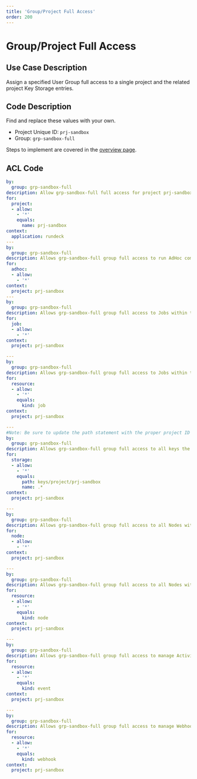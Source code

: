 ```yaml
---
title: 'Group/Project Full Access'
order: 200
---
```


# Group/Project Full Access

## Use Case Description

Assign a specified User Group full access to a single project and the related project Key Storage entries.

## Code Description
Find and replace these values with your own.
- Project Unique ID: `prj-sandbox`
- Group: `grp-sandbox-full`

Steps to implement are covered in the [overview page](index.md).

## ACL Code
``` yaml
by:
  group: grp-sandbox-full
description: Allow grp-sandbox-full full access for project prj-sandbox.
for:
  project:
  - allow:
    - '*'
    equals:
      name: prj-sandbox
context:
  application: rundeck
---
by:
  group: grp-sandbox-full
description: Allows grp-sandbox-full group full access to run AdHoc commands within the prj-sandbox project.
for:
  adhoc:
  - allow:
    - '*'
context:
  project: prj-sandbox
---
by:
  group: grp-sandbox-full
description: Allows grp-sandbox-full group full access to Jobs within the prj-sandbox project.
for:
  job:
  - allow:
    - '*'
context:
  project: prj-sandbox

---
by:
  group: grp-sandbox-full
description: Allows grp-sandbox-full group full access to Jobs within the prj-sandbox project.
for:
  resource:
  - allow:
    - '*'
    equals:
      kind: job
context:
  project: prj-sandbox

---
#Note: Be sure to update the path statement with the proper project ID along with the context/project entry.
by:
  group: grp-sandbox-full
description: Allows grp-sandbox-full group full access to all keys the Project specific Key Storage section.
for:
  storage:
  - allow:
    - '*'
    equals:
      path: keys/project/prj-sandbox
      name: .*
context:
  project: prj-sandbox

---
by:
  group: grp-sandbox-full
description: Allows grp-sandbox-full group full access to all Nodes within the prj-sandbox project.
for:
  node:
  - allow:
    - '*'
context:
  project: prj-sandbox

---
by:
  group: grp-sandbox-full
description: Allows grp-sandbox-full group full access to all Nodes within the prj-sandbox project.
for:
  resource:
  - allow:
    - '*'
    equals:
      kind: node
context:
  project: prj-sandbox

---
by:
  group: grp-sandbox-full
description: Allows grp-sandbox-full group full access to manage Activity entries within the prj-sandbox project.
for:
  resource:
  - allow:
    - '*'
    equals:
      kind: event
context:
  project: prj-sandbox

---
by:
  group: grp-sandbox-full
description: Allows grp-sandbox-full group full access to manage Webhook entries within the prj-sandbox project.
for:
  resource:
  - allow:
    - '*'
    equals:
      kind: webhook
context:
  project: prj-sandbox

```